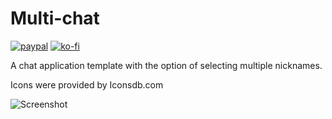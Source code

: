 # Multi-chat

[![paypal](https://i.imgur.com/URcFCl1.png)](https://www.paypal.com/cgi-bin/webscr?cmd=_s-xclick&hosted_button_id=Y4DJVGBKXB8MJ&source=url)
[![ko-fi](https://www.ko-fi.com/img/githubbutton_sm.svg)](https://ko-fi.com/Y8Y2M1UI)

A chat application template with the option of selecting multiple nicknames.

Icons were provided by Iconsdb.com

![Screenshot](https://i.imgur.com/zBMmtNN.png "Screenshot")
